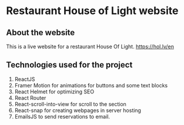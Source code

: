 # Restaurant House of Light website

## About the website

This is a live website for a restaurant House Of Light.
https://hol.lv/en

## Technologies used for the project

1. ReactJS
2. Framer Motion for animations for buttons and some text blocks
3. React Helmet for optimizing SEO
4. React Router
5. React-scroll-into-view for scroll to the section
6. React-snap for creating webpages in server hosting
7. EmailsJS to send reservations to email.

